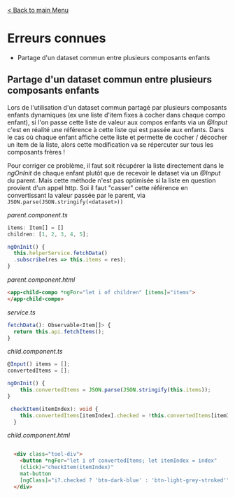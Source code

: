 [< Back to main Menu](https://github.com/gsoulie/angular-resources/blob/master/ng-sheet.md)    

# Erreurs connues

* Partage d'un dataset commun entre plusieurs composants enfants      

## Partage d'un dataset commun entre plusieurs composants enfants

Lors de l'utilisation d'un dataset commun partagé par plusieurs composants enfants dynamiques (ex une liste d'item fixes à cocher dans chaque compo enfant), si l'on passe cette liste
de valeur aux compos enfants via un *@Input* c'est en réalité une référence à cette liste qui est passée aux enfants. 
Dans le cas où chaque enfant affiche cette liste et permette de cocher / décocher un item de la liste, alors cette modification va se répercuter sur tous les composants frères !

Pour corriger ce problème, il faut soit récupérer la liste directement dans le *ngOnInit* de chaque enfant plutôt que de recevoir le dataset via un *@Input* du parent. Mais cette méthode
n'est pas optimisée si la liste en question provient d'un appel http.
Soi il faut "casser" cette référence en convertissant la valeur passée par le parent, via ```` JSON.parse(JSON.stringify(<dataset>))````

*parent.component.ts*
````typescript
items: Item[] = []
children: [1, 2, 3, 4, 5];

ngOnInit() {
  this.helperService.fetchData()
  .subscribe(res => this.items = res);
}
````

*parent.component.html*
````html
<app-child-compo *ngFor="let i of children" [items]="items">
</app-child-compo>
````

*service.ts*

````typescript
fetchData(): Observable<Item[]> {
  return this.api.fetchItems();
}
````


*child.component.ts*

````typescript
@Input() items = [];
convertedItems = [];

ngOnInit() {
    this.convertedItems = JSON.parse(JSON.stringify(this.items));
}

 checkItem(itemIndex): void {
    this.convertedItems[itemIndex].checked = !this.convertedItems[itemIndex].checked;
  }
````

*child.component.html*

````html

  <div class="tool-div">
    <button *ngFor="let i of convertedItems; let itemIndex = index"
    (click)="checkItem(itemIndex)"
    mat-button
    [ngClass]="i?.checked ? 'btn-dark-blue' : 'btn-light-grey-stroked'">{{ i.label }}</button>
  </div>
````
